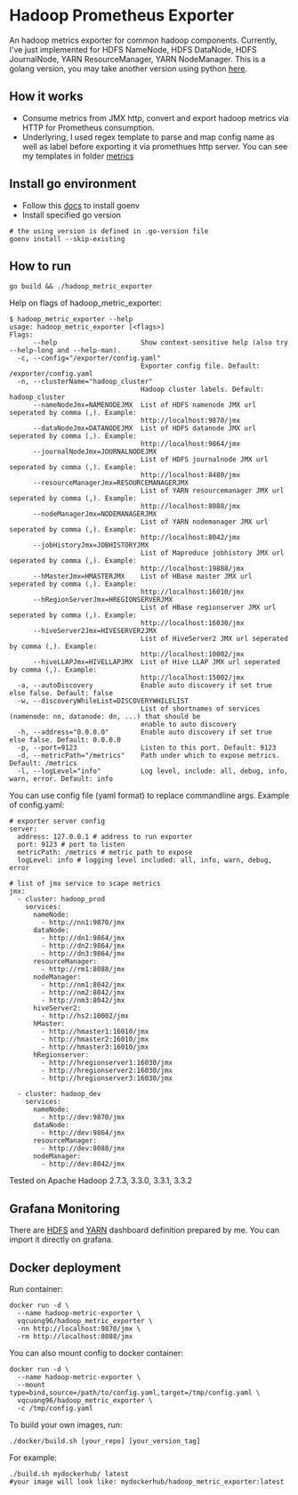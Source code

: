 # Hadoop Prometheus Exporter

An hadoop metrics exporter for common hadoop components. Currently, I've just implemented for HDFS NameNode, HDFS DataNode, HDFS JournalNode, YARN ResourceManager, YARN NodeManager. This is a golang version, you may take another version using python [here](https://github.com/vqcuong/hadoop_exporter).

## How it works

- Consume metrics from JMX http, convert and export hadoop metrics via HTTP for Prometheus consumption.
- Underlyring, I used regex template to parse and map config name as well as label before exporting it via promethues http server. You can see my templates in folder [metrics](./metrics)

## Install go environment

- Follow this [docs](https://github.com/go-nv/goenv/blob/master/INSTALL.md) to install goenv
- Install specified go version

```
# the using version is defined in .go-version file
goenv install --skip-existing
```

## How to run

```
go build && ./hadoop_metric_exporter
```

Help on flags of hadoop_metric_exporter:

```
$ hadoop_metric_exporter --help
usage: hadoop_metric_exporter [<flags>]
Flags:
      --help                     Show context-sensitive help (also try --help-long and --help-man).
  -c, --config="/exporter/config.yaml"
                                 Exporter config file. Default: /exporter/config.yaml
  -n, --clusterName="hadoop_cluster"
                                 Hadoop cluster labels. Default: hadoop_cluster
      --nameNodeJmx=NAMENODEJMX  List of HDFS namenode JMX url seperated by comma (,). Example:
                                 http://localhost:9870/jmx
      --dataNodeJmx=DATANODEJMX  List of HDFS datanode JMX url seperated by comma (,). Example:
                                 http://localhost:9864/jmx
      --journalNodeJmx=JOURNALNODEJMX
                                 List of HDFS journalnode JMX url seperated by comma (,). Example:
                                 http://localhost:8480/jmx
      --resourceManagerJmx=RESOURCEMANAGERJMX
                                 List of YARN resourcemanager JMX url seperated by comma (,). Example:
                                 http://localhost:8088/jmx
      --nodeManagerJmx=NODEMANAGERJMX
                                 List of YARN nodemanager JMX url seperated by comma (,). Example:
                                 http://localhost:8042/jmx
      --jobHistoryJmx=JOBHISTORYJMX
                                 List of Mapreduce jobhistory JMX url seperated by comma (,). Example:
                                 http://localhost:19888/jmx
      --hMasterJmx=HMASTERJMX    List of HBase master JMX url seperated by comma (,). Example:
                                 http://localhost:16010/jmx
      --hRegionServerJmx=HREGIONSERVERJMX
                                 List of HBase regionserver JMX url seperated by comma (,). Example:
                                 http://localhost:16030/jmx
      --hiveServer2Jmx=HIVESERVER2JMX
                                 List of HiveServer2 JMX url seperated by comma (,). Example:
                                 http://localhost:10002/jmx
      --hiveLLAPJmx=HIVELLAPJMX  List of Hive LLAP JMX url seperated by comma (,). Example:
                                 http://localhost:15002/jmx
  -a, --autoDiscovery            Enable auto discovery if set true else false. Default: false
  -w, --discoveryWhileList=DISCOVERYWHILELIST
                                 List of shortnames of services (namenode: nn, datanode: dn, ...) that should be
                                 enable to auto discovery
  -h, --address="0.0.0.0"        Enable auto discovery if set true else false. Default: 0.0.0.0
  -p, --port=9123                Listen to this port. Default: 9123
  -d, --metricPath="/metrics"    Path under which to expose metrics. Default: /metrics
  -l, --logLevel="info"          Log level, include: all, debug, info, warn, error. Default: info
```

You can use config file (yaml format) to replace commandline args. Example of config.yaml:

```
# exporter server config
server:
  address: 127.0.0.1 # address to run exporter
  port: 9123 # port to listen
  metricPath: /metrics # metric path to expose
  logLevel: info # logging level included: all, info, warn, debug, error

# list of jmx service to scape metrics
jmx:
  - cluster: hadoop_prod
    services:
      nameNode:
        - http://nn1:9870/jmx
      dataNode:
        - http://dn1:9864/jmx
        - http://dn2:9864/jmx
        - http://dn3:9864/jmx
      resourceManager:
        - http://rm1:8088/jmx
      nodeManager:
        - http://nm1:8042/jmx
        - http://nm2:8042/jmx
        - http://nm3:8042/jmx
      hiveServer2:
        - http://hs2:10002/jmx
      hMaster:
        - http://hmaster1:16010/jmx
        - http://hmaster2:16010/jmx
        - http://hmaster3:16010/jmx
      hRegionserver:
        - http://hregionserver1:16030/jmx
        - http://hregionserver2:16030/jmx
        - http://hregionserver3:16030/jmx

  - cluster: hadoop_dev
    services:
      nameNode:
        - http://dev:9870/jmx
      dataNode:
        - http://dev:9864/jmx
      resourceManager:
        - http://dev:8088/jmx
      nodeManager:
        - http://dev:8042/jmx
```

Tested on Apache Hadoop 2.7.3, 3.3.0, 3.3.1, 3.3.2

## Grafana Monitoring

There are [HDFS](./dashboards/hdfs.json) and [YARN](./dashboards/yarn.json) dashboard definition prepared by me. You can import it directly on grafana.

## Docker deployment

Run container:

```
docker run -d \
  --name hadoop-metric-exporter \
  vqcuong96/hadoop_metric_exporter \
  -nn http://localhost:9870/jmx \
  -rm http://localhost:8088/jmx
```

You can also mount config to docker container:

```
docker run -d \
  --name hadoop-metric-exporter \
  --mount type=bind,source=/path/to/config.yaml,target=/tmp/config.yaml \
  vqcuong96/hadoop_metric_exporter \
  -c /tmp/config.yaml
```

To build your own images, run:

```
./docker/build.sh [your_repo] [your_version_tag]
```

For example:

```
./build.sh mydockerhub/ latest
#your image will look like: mydockerhub/hadoop_metric_exporter:latest
```
